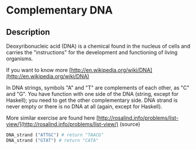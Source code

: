 # Complementary DNA

## Description

Deoxyribonucleic acid (DNA) is a chemical found in the nucleus of cells and carries the "instructions" for the development and functioning of living organisms.

If you want to know more [http://en.wikipedia.org/wiki/DNA](http://en.wikipedia.org/wiki/DNA)

In DNA strings, symbols "A" and "T" are complements of each other, as "C" and "G". You have function with one side of the DNA (string, except for Haskell); you need to get the other complementary side. DNA strand is never empty or there is no DNA at all (again, except for Haskell).

More similar exercise are found here [http://rosalind.info/problems/list-view/](http://rosalind.info/problems/list-view/) (source)

```python
DNA_strand ("ATTGC") # return "TAACG"
DNA_strand ("GTAT") # return "CATA"
```